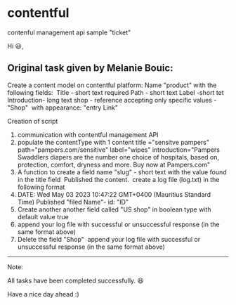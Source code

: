 # contentful
contenful management api sample "ticket"

Hi :smiley:, 

Original task given by Melanie Bouic:
-----------------------------------------------------------------------------------------------------------------------------------------------------------------------

Create a content model on contentful platform: Name "product"
with the following fields: 
Title - short text required
Path - short text
Label -short tet
Introduction- long text
shop - reference accepting only specific values -"Shop"  with appearance: "entry Link"

Creation of script

1. communication with contentful management API
2. populate the contentType with 1 content
title ="sensitve pampers" 
path="pampers.com/sensitive"
label="wipes"
introduction="Pampers Swaddlers diapers are the number one choice of hospitals, based on, protection, comfort, dryness and more. Buy now at Pampers.com" 
3. A function to create a field name "slug" - short text with the value found in the title field 
Published the content. 
create a log file (log.txt) in the following format 
4. DATE: Wed May 03 2023 10:47:22 GMT+0400 (Mauritius Standard Time)
Published "filed Name"- id: "ID"
5. Create another another field called "US shop" in boolean type with default value true
6. append your log file with successful or unsuccessful response (in the same format above)
7. Delete the field "Shop" 
append your log file with successful or unsuccessful response (in the same format above)

-----------------------------------------------------------------------------------------------------------------------------------------------------------------------

Note: 

All tasks have been completed successfully. :satisfied:

Have a nice day ahead :)
